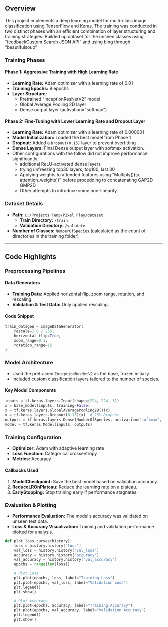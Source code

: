 ## Overview

This project implements a deep learning model for multi-class image classification using TensorFlow and Keras. The training was conducted in two distinct phases with an efficient combination of layer structuring and training strategies.
Builded up dataset for the unseen classes using “feedbackCustom Search JSON API” and using bing through “beautifulsoup” 

### Training Phases

#### Phase 1: Aggressive Training with High Learning Rate

- **Learning Rate:** Adam optimizer with a learning rate of 0.01
- **Training Epochs:** 8 epochs
- **Layer Structure:**
    - Pretrained "InceptionResNetV2" model
    - Global Average Pooling 2D layer
    - Dense output layer (activation="softmax")

#### Phase 2: Fine-Tuning with Lower Learning Rate and Dropout Layer
- **Learning Rate:** Adam optimizer with a learning rate of 0.000001
- **Model Initialization:** Loaded the best model from Phase 1
- **Dropout:** Added a `Dropout(0.15)` layer to prevent overfitting
- **Dense Layers:** Final Dense output layer with softmax activation.
- Other configurations with the follow  did not improve performance significantly.
     - additional ReLU-activated dense layers
     - trying unfreezing top30 layers, top100, last 30
     - Applying weights to attended features using "Multiply()([x, attention_weights])" before procedding to concatenating GAP2D GMP2D
     - Other attempts to introduce some non-linearity

### Dataset Details

- **Path:** `C:/Projects Temp/Pixel Play/dataset`
    - **Train Directory:** `/train`
    - **Validation Directory:** `/validate`
- **Number of Classes:** `NumberOfSpecies` (calculated as the count of directories in the training folder)

---

## Code Highlights

### Preprocessing Pipelines

#### Data Generators

- **Training Data:** Applied horizontal flip, zoom range, rotation, and rescaling.
- **Validation & Test Data:** Only applied rescaling.

#### Code Snippet

```python
train_datagen = ImageDataGenerator(
    rescale=1.0 / 255,
    horizontal_flip=True,
    zoom_range=0.1,
    rotation_range=15
)
```

### Model Architecture

- Used the pretrained `InceptionResNetV2` as the base, frozen initially.
- Included custom classification layers tailored to the number of species.

#### Key Model Components

```python
inputs = tf.keras.layers.Input(shape=(224, 224, 3))
x = base_model(inputs, training=False)
x = tf.keras.layers.GlobalAveragePooling2D()(x)
x = tf.keras.layers.Dropout(0.15)(x)  # 15% Dropout
outputs = tf.keras.layers.Dense(NumberOfSpecies, activation="softmax", name="Output_Layer")(x)
model = tf.keras.Model(inputs, outputs)
```

### Training Configuration

- **Optimizer:** Adam with adaptive learning rate
- **Loss Function:** Categorical crossentropy
- **Metrics:** Accuracy

#### Callbacks Used

1. **ModelCheckpoint:** Save the best model based on validation accuracy.
2. **ReduceLROnPlateau:** Reduce the learning rate on a plateau.
3. **EarlyStopping:** Stop training early if performance stagnates.

### Evaluation & Plotting

- **Performance Evaluation:** The model’s accuracy was validated on unseen test data.
- **Loss & Accuracy Visualization:** Training and validation performance plotted for analysis.

```python
def plot_loss_curves(history):
    loss = history.history["loss"]
    val_loss = history.history["val_loss"]
    accuracy = history.history["accuracy"]
    val_accuracy = history.history["val_accuracy"]
    epochs = range(len(loss))

    # Plot Loss
    plt.plot(epochs, loss, label="Training Loss")
    plt.plot(epochs, val_loss, label="Validation Loss")
    plt.legend()
    plt.show()

    # Plot Accuracy
    plt.plot(epochs, accuracy, label="Training Accuracy")
    plt.plot(epochs, val_accuracy, label="Validation Accuracy")
    plt.legend()
    plt.show()
```
